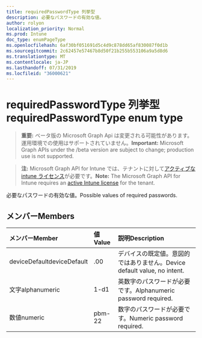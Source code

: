 ```yaml
---
title: requiredPasswordType 列挙型
description: 必要なパスワードの有効な値。
author: rolyon
localization_priority: Normal
ms.prod: Intune
doc_type: enumPageType
ms.openlocfilehash: 6af30bf051691d5c4d9c878dd65af830087f0d1b
ms.sourcegitcommit: 2c62457e57467b8d50f21b255b553106a9a5d8d6
ms.translationtype: MT
ms.contentlocale: ja-JP
ms.lasthandoff: 07/31/2019
ms.locfileid: "36000621"
---
```

# <a name="requiredpasswordtype-enum-type"></a><span data-ttu-id="0f014-103">requiredPasswordType 列挙型</span><span class="sxs-lookup"><span data-stu-id="0f014-103">requiredPasswordType enum type</span></span>

> <span data-ttu-id="0f014-104">**重要:** ベータ版の Microsoft Graph Api は変更される可能性があります。運用環境での使用はサポートされていません。</span><span class="sxs-lookup"><span data-stu-id="0f014-104">**Important:** Microsoft Graph APIs under the /beta version are subject to change; production use is not supported.</span></span>

> <span data-ttu-id="0f014-105">**注:** Microsoft Graph API for Intune では、テナントに対して[アクティブな intune ライセンス](https://go.microsoft.com/fwlink/?linkid=839381)が必要です。</span><span class="sxs-lookup"><span data-stu-id="0f014-105">**Note:** The Microsoft Graph API for Intune requires an [active Intune license](https://go.microsoft.com/fwlink/?linkid=839381) for the tenant.</span></span>

<span data-ttu-id="0f014-106">必要なパスワードの有効な値。</span><span class="sxs-lookup"><span data-stu-id="0f014-106">Possible values of required passwords.</span></span>

## <a name="members"></a><span data-ttu-id="0f014-107">メンバー</span><span class="sxs-lookup"><span data-stu-id="0f014-107">Members</span></span>
|<span data-ttu-id="0f014-108">メンバー</span><span class="sxs-lookup"><span data-stu-id="0f014-108">Member</span></span>|<span data-ttu-id="0f014-109">値</span><span class="sxs-lookup"><span data-stu-id="0f014-109">Value</span></span>|<span data-ttu-id="0f014-110">説明</span><span class="sxs-lookup"><span data-stu-id="0f014-110">Description</span></span>|
|:---|:---|:---|
|<span data-ttu-id="0f014-111">deviceDefault</span><span class="sxs-lookup"><span data-stu-id="0f014-111">deviceDefault</span></span>|<span data-ttu-id="0f014-112">.0</span><span class="sxs-lookup"><span data-stu-id="0f014-112">0</span></span>|<span data-ttu-id="0f014-113">デバイスの既定値。意図的ではありません。</span><span class="sxs-lookup"><span data-stu-id="0f014-113">Device default value, no intent.</span></span>|
|<span data-ttu-id="0f014-114">文字</span><span class="sxs-lookup"><span data-stu-id="0f014-114">alphanumeric</span></span>|<span data-ttu-id="0f014-115">1-d</span><span class="sxs-lookup"><span data-stu-id="0f014-115">1</span></span>|<span data-ttu-id="0f014-116">英数字のパスワードが必要です。</span><span class="sxs-lookup"><span data-stu-id="0f014-116">Alphanumeric password required.</span></span>|
|<span data-ttu-id="0f014-117">数値</span><span class="sxs-lookup"><span data-stu-id="0f014-117">numeric</span></span>|<span data-ttu-id="0f014-118">pbm-2</span><span class="sxs-lookup"><span data-stu-id="0f014-118">2</span></span>|<span data-ttu-id="0f014-119">数字のパスワードが必要です。</span><span class="sxs-lookup"><span data-stu-id="0f014-119">Numeric password required.</span></span>|





